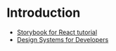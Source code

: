 # Introduction

- [Storybook for React tutorial](https://www.learnstorybook.com/intro-to-storybook/react/zh-TW/get-started/)
- [Design Systems for Developers](https://www.learnstorybook.com/design-systems-for-developers/react/en/introduction/)
